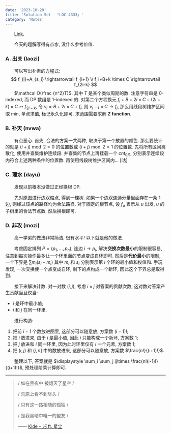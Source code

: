 ```yaml
---
date: '2023-10-20'
title: 'Solution Set -「LOC 4333」'
category: 'Notes'
---
```


&emsp;&emsp;[Link.](http://222.180.160.110:1024/contest/4333)

&emsp;&emsp;今天的题解写得有点水, 没什么参考价值.

### A. 出关 (laozi)

&emsp;&emsp;可以写出朴素的方程式:
$$
f_{i}+A_{s_i} \rightarrowtail f_{i+1} \\
f_i+B+k \times C \rightarrowtail f_{2i-k}
$$
&emsp;&emsp;$\mathcal O(\frac {n^2}T)$. 其中 $T$ 是某个类似周期的数. 注意字符串是 0-indexed, 而 DP 数组是 1-indexed 的. 对第二个方程换元 $f_i + B + 2i \times C -(2i-k) \times C \rightarrowtail f_{2i-k}$, 令 $v_i = B + 2i \times C + f_i$, 则 $v_i - j \times C \rightarrow f_j$, 那么用线段树维护区间取 min, 单点求值, 标记永久化即可. 求范围需要求解 **Z function**.

### B. 补天 (nvwa)

&emsp;&emsp;有点恶心. 首先, 合法的方案一共两种, 取决于第一个放置的颜色. 那么要统计的就是 $(i+j)\bmod 2 = 0$ 的位置数或 $(i+j)\bmod 2 = 1$ 的位置数. 先将所有区间离散化, 使用并查集维护连续段. 并查集的节点上再挂载一个 $cnt_{0/1}$, 分别表示连续段内符合上述两种条件的位置数. 再使用线段树维护区间内... [咕]

### C. 理水 (dayu)

&emsp;&emsp;发现以前根本没做过正经换根 DP.

&emsp;&emsp;先对原图进行边双缩点, 得到一棵树. 如果一个边双连通分量里面存在一条 $1$ 边, 则经过该点的路径均为合法路径. 对于固定的根节点, 设 $f_u$ 表示从 $u$ 出发, $u$ 的子树里的合法节点数. 然后换根即可.

### D. 非攻 (mozi)

&emsp;&emsp;高一学弟的做法非常简洁, 很有水平! 以下就是他的做法.

&emsp;&emsp;考虑固定排列 $P = (p_1, \dots, p_n)$, 连边 $i \rightarrow p_i$, 解决**交换次数最小**的限制很容易, 注意到每次操作最多让一个环里面的节点变成自环即可. 然后是**代价最小**的限制, 一个下界是 $\displaystyle \sum m_i(s_i-m_i)$ 其中 $m_i$ 和 $s_i$ 分别表示第 $i$ 个环的最小值和权值和. 手玩发现, 一次交换使一个点变成自环, 剩下的点构成一个新环, 因此这个下界总是取得到.

&emsp;&emsp;接下来解决计数. 对一对数 $(i, j)$, 考虑 $i \times j$ 对答案的贡献次数, 这对数对答案产生贡献当且仅当:

- $i$ 是环中最小值;
- $i$ 和 $j$ 在同一环里.

&emsp;&emsp;进行构造:

1. 把前 $i-1$ 个数放进图里, 这部分可以随意放, 方案数 $(i-1)!$;
2. 把 $i$ 放进来, 由于 $i$ 是最小值, 因此 $i$ 只能构成一个新环, 方案数 $1$;
3. 把 $j$ 放进和 $i$ 同一环里, 因为此时环里仅有 $i$ 一个元素, 方案数 $1$;
4. 把 $(i, j)$ 和 $(j, n]$ 中的数放进来, 这部分可以随意放, 方案数 $\frac{n!}{(i+1)!}$.

&emsp;&emsp;整理以下, 答案就是 $\displaystyle \sum_i \sum_j ij\times \frac{n!(i-1)!}{(i+1)!}$, 预处理阶乘计算即可.

---

> / 如在黑夜中  被熄灭了星空 /
>
> / 荒原上看不到尽头 /
>
> / 只有这一路相随的孤独 /
>
> / 是我黑暗中唯一的盟友 /
>
> —— [Kide - *光* ft. 星尘](https://vocadb.net/S/346954)
